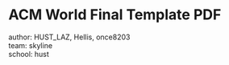 # ACM World Final Template PDF

author: HUST_LAZ, Hellis, once8203  
team: skyline  
school: hust  
